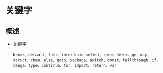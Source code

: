 # 关键字

## 概述

+ 关键字

  ```text
  break、default、func、interface、select、case、defer、go、map、struct、chan、else、goto、package、switch、const、fallthrough、if、range、type、continue、for、import、return、var
  ```
